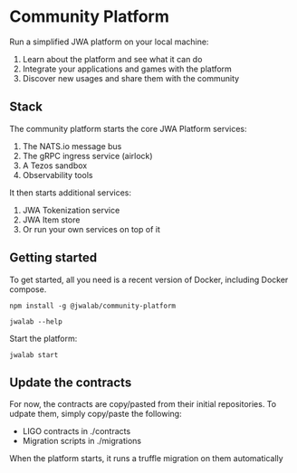 # Community Platform

Run a simplified JWA platform on your local machine:

1. Learn about the platform and see what it can do
1. Integrate your applications and games with the platform
1. Discover new usages and share them with the community

## Stack

The community platform starts the core JWA Platform services:

1. The NATS.io message bus
1. The gRPC ingress service (airlock)
1. A Tezos sandbox
1. Observability tools

It then starts additional services:

1. JWA Tokenization service
1. JWA Item store
1. Or run your own services on top of it 


## Getting started

To get started, all you need is a recent version of Docker, including Docker compose.

```
npm install -g @jwalab/community-platform

jwalab --help
```

Start the platform:

```
jwalab start
```

## Update the contracts

For now, the contracts are copy/pasted from their initial repositories.
To udpate them, simply copy/paste the following:

- LIGO contracts in ./contracts
- Migration scripts in ./migrations

When the platform starts, it runs a truffle migration on them automatically